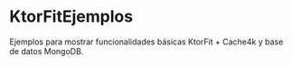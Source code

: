 # KtorFitEjemplos
Ejemplos para mostrar funcionalidades básicas KtorFit + Cache4k y base de datos MongoDB.
